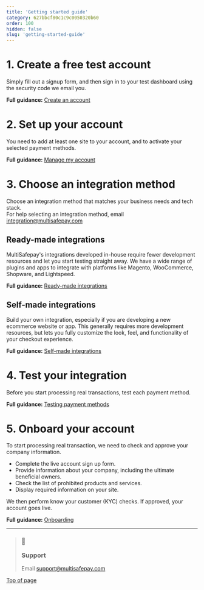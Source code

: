 ```yaml
---
title: 'Getting started guide'
category: 627bbcf80c1c9c0050320b60
order: 100
hidden: false
slug: 'getting-started-guide'
---
```


# 1. Create a free test account

Simply fill out a signup form, and then sign in to your test dashboard using the security code we email you.

**Full guidance:** [Create an account](/docs/create-account/)

# 2. Set up your account

You need to add at least one site to your account, and to activate your selected payment methods.

**Full guidance:** [Manage my account](/docs/manage-account/)

# 3. Choose an integration method 

Choose an integration method that matches your business needs and tech stack.   
For help selecting an integration method, email <integration@multisafepay.com>

## Ready-made integrations  
MultiSafepay's integrations developed in-house require fewer development resources and let you start testing straight away. We have a wide range of plugins and apps to integrate with platforms like Magento, WooCommerce, Shopware, and Lightspeed.

**Full guidance:** [Ready-made integrations](/docs/our-integrations/)

## Self-made integrations
Build your own integration, especially if you are developing a new ecommerce website or app. This generally requires more development resources, but lets you fully customize the look, feel, and functionality of your checkout experience.

**Full guidance:** [Self-made integrations](/docs/self-made/)

# 4. Test your integration 

Before you start processing real transactions, test each payment method.

**Full guidance:** [Testing payment methods](/docs/testing/)

# 5. Onboard your account

To start processing real transaction, we need to check and approve your company information.

- Complete the live account sign up form.
- Provide information about your company, including the ultimate beneficial owners.
- Check the list of prohibited products and services.
- Display required information on your site.

We then perform know your customer (KYC) checks. If approved, your account goes live.

**Full guidance:** [Onboarding](/docs/onboarding/)
<br>

---

<blockquote class="callout callout_info">
    <h3 class="callout-heading false">
        <span class="callout-icon">💬</span>
        <p>Support</p>
    </h3>
    <p>Email <a href="mailto:support@multisafepay.com">support@multisafepay.com</a></p>
</blockquote>

[Top of page](#)